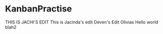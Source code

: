 # KanbanPractise
THIS IS JACHI'S EDIT
This is Jacinda's edit
Deven's Edit
Olivias 
Hello world
blah2
